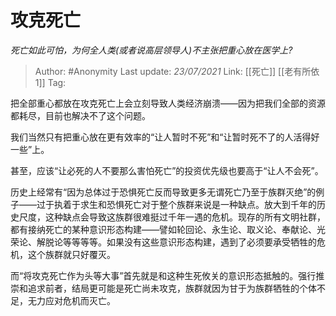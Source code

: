 # 攻克死亡
*死亡如此可怕，为何全人类(或者说高层领导人)不主张把重心放在医学上?*

> Author: #Anonymity
> Last update: *23/07/2021* 
> Link: [[死亡]] [[老有所依1]] 
> Tag:     

 
把全部重心都放在攻克死亡上会立刻导致人类经济崩溃——因为把我们全部的资源都耗尽，目前也解决不了这个问题。

我们当然只有把重心放在更有效率的“让人暂时不死”和“让暂时死不了的人活得好一些”上。

甚至，应该“让必死的人不要那么害怕死亡”的投资优先级也要高于“让人不会死”。

历史上经常有“因为总体过于恐惧死亡反而导致更多无谓死亡乃至于族群灭绝”的例子——过于执着于求生和恐惧死亡对于整个族群来说是一种缺点。放大到千年的历史尺度，这种缺点会导致这族群很难挺过千年一遇的危机。现存的所有文明社群，都有接纳死亡的某种意识形态构建——譬如轮回论、永生论、取义论、奉献论、光荣论、解脱论等等等等。如果没有这些意识形态构建，遇到了必须要承受牺牲的危机，这个族群就只好覆灭。

而“将攻克死亡作为头等大事”首先就是和这种生死攸关的意识形态抵触的。强行推崇和追求前者，结局更可能是死亡尚未攻克，族群就因为甘于为族群牺牲的个体不足，无力应对危机而灭亡。




